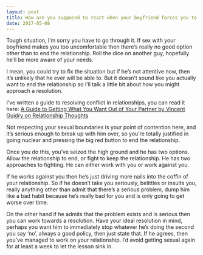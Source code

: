 ```yaml
---
layout: post
title: How are you supposed to react when your boyfriend forces you to have sex? It does not get violent, but it is not consensual.
date: 2017-05-08
---
```


<p>Tough situation, I’m sorry you have to go through it. If sex with your boyfriend makes you too uncomfortable then there’s really no good option other than to end the relationship. Roll the dice on another guy, hopefully he’ll be more aware of your needs.</p><p>I mean, you could try to fix the situation but if he’s not attentive now, then it’s unlikely that he ever will be able to. But it doesn’t sound like you actually want to end the relationship so I’ll talk a little bit about how you might approach a resolution.</p><p>I’ve written a guide to resolving conflict in relationships, you can read it here: <a href="https://vinceguidry.quora.com/A-Guide-to-Getting-What-You-Want-Out-of-Your-Partner">A Guide to Getting What You Want Out of Your Partner by Vincent Guidry on Relationship Thoughts</a></p><p>Not respecting your sexual boundaries is your point of contention here, and it’s serious enough to break up with him over, so you’re totally justified in going nuclear and pressing the big red button to end the relationship.</p><p>Once you do this, you’ve seized the high ground and he has two options. Allow the relationship to end, or fight to keep the relationship. He has two approaches to fighting. He can either work with you or work against you.</p><p>If he works against you then he’s just driving more nails into the coffin of your relationship. So if he doesn’t take you seriously, belittles or insults you, really anything other than admit that there’s a serious problem, dump him like a bad habit because he’s really bad for you and is only going to get worse over time.</p><p>On the other hand if he admits that the problem exists and is serious then you can work towards a resolution. Have your ideal resolution in mind, perhaps you want him to immediately stop whatever he’s doing the second you say ‘no’, always a good policy, then just state that. If he agrees, then you’ve managed to work on your relationship. I’d avoid getting sexual again for at least a week to let the lesson sink in.</p>
